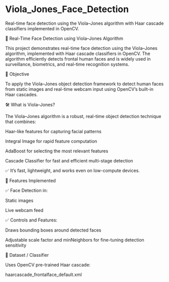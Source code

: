 # Viola_Jones_Face_Detection

Real-time face detection using the Viola–Jones algorithm with Haar cascade classifiers implemented in OpenCV.


👤 Real-Time Face Detection using Viola–Jones Algorithm

This project demonstrates real-time face detection using the Viola–Jones algorithm, implemented with Haar cascade classifiers in OpenCV. The algorithm efficiently detects frontal human faces and is widely used in surveillance, biometrics, and real-time recognition systems.

🎯 Objective


To apply the Viola–Jones object detection framework to detect human faces from static images and real-time webcam input using OpenCV’s built-in Haar cascades.

🛠️ What is Viola–Jones?

The Viola–Jones algorithm is a robust, real-time object detection technique that combines:

Haar-like features for capturing facial patterns

Integral Image for rapid feature computation

AdaBoost for selecting the most relevant features

Cascade Classifier for fast and efficient multi-stage detection

✅ It’s fast, lightweight, and works even on low-compute devices.




📂 Features Implemented

✅ Face Detection in:

Static images

Live webcam feed


✅ Controls and Features:

Draws bounding boxes around detected faces

Adjustable scale factor and minNeighbors for fine-tuning detection sensitivity


📁 Dataset / Classifier

Uses OpenCV pre-trained Haar cascade:

haarcascade_frontalface_default.xml






